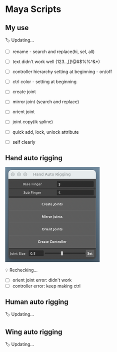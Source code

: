 # Maya Scripts

## My use

:label: Updating...

- [ ] rename - search and replace(hi, sel, all)
- [ ] text didn't work well (123..,[]!@#$%%^&*)
- [ ] controller hierarchy setting at beginning - on/off

- [ ] ctrl color - setting at beginning
- [ ] create joint

- [ ] mirror joint (search and replace)

- [ ] orient joint

- [ ] joint copy(ik spline)

- [ ] quick add, lock, unlock attribute
- [ ] self clearly

## Hand auto rigging

![Hand_auto_rigging](https://github.com/lisy0123/Maya_Scripts/blob/master/Hand_auto_rigging.png)

:bulb: Rechecking...

- [ ] orient joint error: didn't work
- [ ] controller error: keep making ctrl

## Human auto rigging

:label: Updating...



## Wing auto rigging

:label: Updating...
